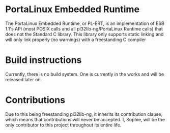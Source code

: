 # PortaLinux Embedded Runtime

The PortaLinux Embedded Runtime, or PL-ERT, is an implementation of ESB 1.1's
API (most POSIX calls and all pl32lib-ng/PortaLinux Runtime calls) that does
not the Standard C library. This library only supports static linking and will
only link properly (no warnings) with a freestanding C compiler

# Build instructions

Currently, there is no build system. One is currently in the works and will be
released later on.

# Contributions

Due to this being freestanding pl32lib-ng, it inherits its contribution clause,
which means that contributions will never be accepted. I, Sophie, will be the
only contributor to this project throughout its entire life.
